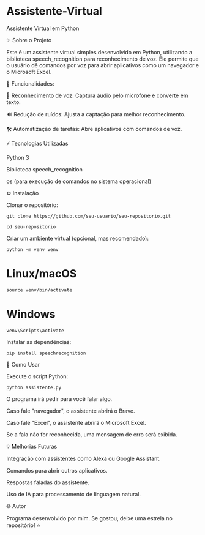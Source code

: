# Assistente-Virtual

Assistente Virtual em Python

✨ Sobre o Projeto

Este é um assistente virtual simples desenvolvido em Python, utilizando a biblioteca speech_recognition para reconhecimento de voz. Ele permite que o usuário dê comandos por voz para abrir aplicativos como um navegador e o Microsoft Excel.

📝 Funcionalidades:

🎤 Reconhecimento de voz: Captura áudio pelo microfone e converte em texto.

🔊 Redução de ruídos: Ajusta a captação para melhor reconhecimento.

🛠 Automatização de tarefas: Abre aplicativos com comandos de voz.

⚡ Tecnologias Utilizadas

Python 3

Biblioteca speech_recognition

os (para execução de comandos no sistema operacional)

⚙ Instalação

Clonar o repositório:

``` git clone https://github.com/seu-usuario/seu-repositorio.git ```

 ```cd seu-repositorio ```
 
Criar um ambiente virtual (opcional, mas recomendado):

``` python -m venv venv ```

# Linux/macOS 
```source venv/bin/activate ``` 

# Windows
```venv\Scripts\activate   ```

Instalar as dependências:

```pip install speechrecognition```

🔄 Como Usar

Execute o script Python:

```python assistente.py```

 O programa irá pedir para você falar algo.

Caso fale "navegador", o assistente abrirá o Brave.

Caso fale "Excel", o assistente abrirá o Microsoft Excel.

Se a fala não for reconhecida, uma mensagem de erro será exibida.



💡 Melhorias Futuras

Integração com assistentes como Alexa ou Google Assistant.

Comandos para abrir outros aplicativos.

Respostas faladas do assistente.

Uso de IA para processamento de linguagem natural.


🌐 Autor

Programa desenvolvido por mim. Se gostou, deixe uma estrela no repositório! ⭐


